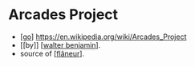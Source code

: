 # Arcades Project

- [[go]] https://en.wikipedia.org/wiki/Arcades_Project
- [[by]] [[walter benjamin]].
- source of [[flâneur]].

[//begin]: # "Autogenerated link references for markdown compatibility"
[go]: go "Go"
[walter benjamin]: walter-benjamin "Walter Benjamin"
[flâneur]: flâneur "Flâneur"
[//end]: # "Autogenerated link references"